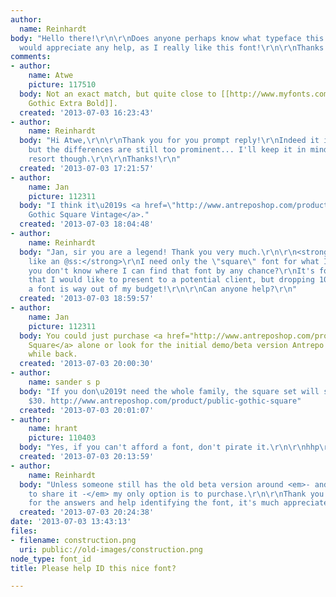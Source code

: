 ```yaml
---
author:
  name: Reinhardt
body: "Hello there!\r\n\r\nDoes anyone perhaps know what typeface this is?\r\n[img:sites/default/files/old-images/construction_6633.png]\r\n\r\nI
  would appreciate any help, as I really like this font!\r\n\r\nThanks in advance,\r\nReinhardt"
comments:
- author:
    name: Atwe
    picture: 117510
  body: Not an exact match, but quite close to [[http://www.myfonts.com/fonts/flat-it/revolution-gothic/|Revolution
    Gothic Extra Bold]].
  created: '2013-07-03 16:23:43'
- author:
    name: Reinhardt
  body: "Hi Atwe,\r\n\r\nThank you for you prompt reply!\r\nIndeed it is a close match,
    but the differences are still too prominent... I'll keep it in mind for a last
    resort though.\r\n\r\nThanks!\r\n"
  created: '2013-07-03 17:21:57'
- author:
    name: Jan
    picture: 112311
  body: "I think it\u2019s <a href=\"http://www.antreposhop.com/product/public-gothic-font-family\">Public
    Gothic Square Vintage</a>."
  created: '2013-07-03 18:04:48'
- author:
    name: Reinhardt
  body: "Jan, sir you are a legend! Thank you very much.\r\n\r\n<strong>Without sounding
    like an @ss:</strong>\r\nI need only the \"square\" font for what I need to do,
    you don't know where I can find that font by any chance?\r\nIt's for a concept
    that I would like to present to a potential client, but dropping 100 dollars on
    a font is way out of my budget!\r\n\r\nCan anyone help?\r\n"
  created: '2013-07-03 18:59:57'
- author:
    name: Jan
    picture: 112311
  body: You could just purchase <a href="http://www.antreposhop.com/product/public-gothic-square">PG
    Square</a> alone or look for the initial demo/beta version Antrepo released a
    while back.
  created: '2013-07-03 20:00:30'
- author:
    name: sander s p
  body: "If you don\u2019t need the whole family, the square set will set you back
    $30. http://www.antreposhop.com/product/public-gothic-square"
  created: '2013-07-03 20:01:07'
- author:
    name: hrant
    picture: 110403
  body: "Yes, if you can't afford a font, don't pirate it.\r\n\r\nhhp\r\n"
  created: '2013-07-03 20:13:59'
- author:
    name: Reinhardt
  body: "Unless someone still has the old beta version around <em>- and is willing
    to share it -</em> my only option is to purchase.\r\n\r\nThank you all anyway
    for the answers and help identifying the font, it's much appreciated!"
  created: '2013-07-03 20:24:38'
date: '2013-07-03 13:43:13'
files:
- filename: construction.png
  uri: public://old-images/construction.png
node_type: font_id
title: Please help ID this nice font?

---
```

